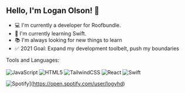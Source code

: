 ## Hello, I'm Logan Olson! 👋

- 💻 I'm currently a developer for Roofbundle.
- 📱 I'm currently learning Swift.
- 📚 I'm always looking for new things to learn
- ✅ 2021 Goal: Expand my development toolbelt, push my boundaries

Tools and Languages:
<br>
<br>
<img alt="JavaScript" src="https://img.shields.io/badge/javascript-%23323330.svg?style=for-the-badge&logo=javascript&logoColor=%23F7DF1E"/>
<img alt="HTML5" src="https://img.shields.io/badge/html5-%23E34F26.svg?style=for-the-badge&logo=html5&logoColor=white"/>
<img alt="TailwindCSS" src="https://img.shields.io/badge/tailwindcss-%2338B2AC.svg?style=for-the-badge&logo=tailwind-css&logoColor=white"/>
<img alt="React" src="https://img.shields.io/badge/react-%2320232a.svg?style=for-the-badge&logo=react&logoColor=%2361DAFB"/>
<img alt="Swift" src="https://img.shields.io/badge/swift-%23FA7343.svg?style=for-the-badge&logo=swift&logoColor=white"/>


![Spotify](https:/novatorem-lowgy.vercel.app/api/spotify)](https://open.spotify.com/user/logyhd)
